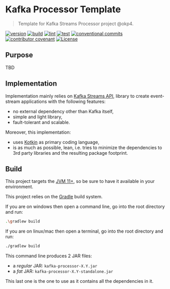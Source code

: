 # Kafka Processor Template

> Template for Kafka Streams Processor project @okp4.

[![version](https://img.shields.io/github/v/release/okp4/template-kafka-processor&style=for-the-badge&logo=github)](https://github.com/okp4/template-kafka-processor/releases)
[![build](https://img.shields.io/github/workflow/status/okp4/template-kafka-processor/Build?label=build&style=for-the-badge&logo=github)](https://github.com/okp4/template-kafka-processor/actions/workflows/build.yml)
[![lint](https://img.shields.io/github/workflow/status/okp4/template-kafka-processor/Lint?label=lint&style=for-the-badge&logo=github)](https://github.com/okp4/template-kafka-processor/actions/workflows/lint.yml)
[![test](https://img.shields.io/github/workflow/status/okp4/template-kafka-processor/Test?label=test&style=for-the-badge&logo=github)](https://github.com/okp4/template-kafka-processor/actions/workflows/test.yml)
[![conventional commits](https://img.shields.io/badge/Conventional%20Commits-1.0.0-yellow.svg?style=for-the-badge&logo=conventionalcommits)](https://conventionalcommits.org)
[![contributor covenant](https://img.shields.io/badge/Contributor%20Covenant-2.1-4baaaa.svg?style=for-the-badge)](https://github.com/okp4/.github/blob/main/CODE_OF_CONDUCT.md)
[![License](https://img.shields.io/badge/License-BSD_3--Clause-blue.svg?style=for-the-badge)](https://opensource.org/licenses/BSD-3-Clause)

## Purpose

TBD

## Implementation

Implementation mainly relies on [Kafka Streams API](https://kafka.apache.org/documentation/streams), library to create
event-stream applications with the following features:

- no external dependency other than Kafka itself,
- simple and light library,
- fault-tolerant and scalable.

Moreover, this implementation:

- uses [Kotkin](https://kotlinlang.org/) as primary coding language,
- is as much as possible, lean, i.e. tries to minimize the dependencies to 3rd party libraries and the resulting package
  footprint.

## Build

This project targets the [JVM 11+](https://openjdk.java.net/), so be sure to have it available in your environment.

This project relies on the [Gradle](https://gradle.org/) build system.

If you are on windows then open a command line, go into the root directory and run:

```sh
.\gradlew build
```

If you are on linux/mac then open a terminal, go into the root directory and run:

```sh
./gradlew build
```

This command line produces 2 JAR files:

- a _regular_ JAR: `kafka-processor-X.Y.jar`
- a _fat_ JAR: `kafka-processor-X.Y-standalone.jar`

This last one is the one to use as it contains all the dependencies in it.
